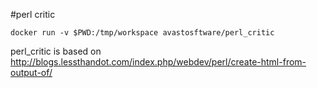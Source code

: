 #perl critic

```
docker run -v $PWD:/tmp/workspace avastosftware/perl_critic
```

perl_critic is based on
http://blogs.lessthandot.com/index.php/webdev/perl/create-html-from-output-of/
